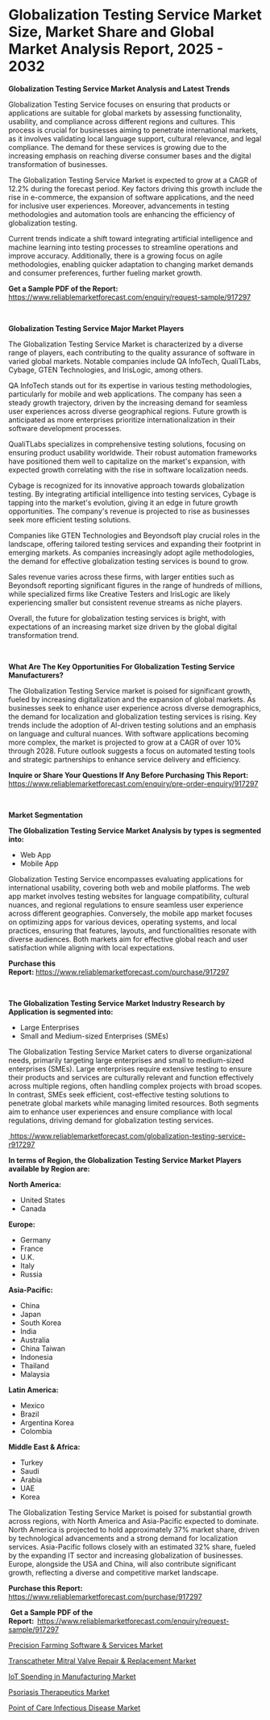 <p><h1>Globalization Testing Service Market Size, Market Share and Global Market Analysis Report, 2025 - 2032</h1></p><p><strong>Globalization Testing Service Market Analysis and Latest Trends</strong></p>
<p><p>Globalization Testing Service focuses on ensuring that products or applications are suitable for global markets by assessing functionality, usability, and compliance across different regions and cultures. This process is crucial for businesses aiming to penetrate international markets, as it involves validating local language support, cultural relevance, and legal compliance. The demand for these services is growing due to the increasing emphasis on reaching diverse consumer bases and the digital transformation of businesses.</p><p>The Globalization Testing Service Market is expected to grow at a CAGR of 12.2% during the forecast period. Key factors driving this growth include the rise in e-commerce, the expansion of software applications, and the need for inclusive user experiences. Moreover, advancements in testing methodologies and automation tools are enhancing the efficiency of globalization testing. </p><p>Current trends indicate a shift toward integrating artificial intelligence and machine learning into testing processes to streamline operations and improve accuracy. Additionally, there is a growing focus on agile methodologies, enabling quicker adaptation to changing market demands and consumer preferences, further fueling market growth.</p></p>
<p><strong>Get a Sample PDF of the Report:&nbsp;</strong> <a href="https://www.reliablemarketforecast.com/enquiry/request-sample/917297?utm_campaign=1141&utm_medium=2&utm_source=Github&utm_content=ia&utm_term=07032025&utm_id=globalization-testing-service">https://www.reliablemarketforecast.com/enquiry/request-sample/917297</a></p>
<p>&nbsp;</p>
<p><strong>Globalization Testing Service Major Market Players</strong></p>
<p><p>The Globalization Testing Service Market is characterized by a diverse range of players, each contributing to the quality assurance of software in varied global markets. Notable companies include QA InfoTech, QualiTLabs, Cybage, GTEN Technologies, and IrisLogic, among others.</p><p>QA InfoTech stands out for its expertise in various testing methodologies, particularly for mobile and web applications. The company has seen a steady growth trajectory, driven by the increasing demand for seamless user experiences across diverse geographical regions. Future growth is anticipated as more enterprises prioritize internationalization in their software development processes.</p><p>QualiTLabs specializes in comprehensive testing solutions, focusing on ensuring product usability worldwide. Their robust automation frameworks have positioned them well to capitalize on the market's expansion, with expected growth correlating with the rise in software localization needs.</p><p>Cybage is recognized for its innovative approach towards globalization testing. By integrating artificial intelligence into testing services, Cybage is tapping into the market's evolution, giving it an edge in future growth opportunities. The company's revenue is projected to rise as businesses seek more efficient testing solutions.</p><p>Companies like GTEN Technologies and Beyondsoft play crucial roles in the landscape, offering tailored testing services and expanding their footprint in emerging markets. As companies increasingly adopt agile methodologies, the demand for effective globalization testing services is bound to grow.</p><p>Sales revenue varies across these firms, with larger entities such as Beyondsoft reporting significant figures in the range of hundreds of millions, while specialized firms like Creative Testers and IrisLogic are likely experiencing smaller but consistent revenue streams as niche players.</p><p>Overall, the future for globalization testing services is bright, with expectations of an increasing market size driven by the global digital transformation trend.</p></p>
<p>&nbsp;</p>
<p><strong>What Are The Key Opportunities For Globalization Testing Service Manufacturers?</strong></p>
<p><p>The Globalization Testing Service market is poised for significant growth, fueled by increasing digitalization and the expansion of global markets. As businesses seek to enhance user experience across diverse demographics, the demand for localization and globalization testing services is rising. Key trends include the adoption of AI-driven testing solutions and an emphasis on language and cultural nuances. With software applications becoming more complex, the market is projected to grow at a CAGR of over 10% through 2028. Future outlook suggests a focus on automated testing tools and strategic partnerships to enhance service delivery and efficiency.</p></p>
<p><strong>Inquire or Share Your Questions If Any Before Purchasing This Report:</strong> <a href="https://www.reliablemarketforecast.com/enquiry/pre-order-enquiry/917297?utm_campaign=1141&utm_medium=2&utm_source=Github&utm_content=ia&utm_term=07032025&utm_id=globalization-testing-service">https://www.reliablemarketforecast.com/enquiry/pre-order-enquiry/917297</a></p>
<p>&nbsp;</p>
<p><strong>Market Segmentation</strong></p>
<p><strong>The Globalization Testing Service Market Analysis by types is segmented into:</strong></p>
<p><ul><li>Web App</li><li>Mobile App</li></ul></p>
<p><p>Globalization Testing Service encompasses evaluating applications for international usability, covering both web and mobile platforms. The web app market involves testing websites for language compatibility, cultural nuances, and regional regulations to ensure seamless user experience across different geographies. Conversely, the mobile app market focuses on optimizing apps for various devices, operating systems, and local practices, ensuring that features, layouts, and functionalities resonate with diverse audiences. Both markets aim for effective global reach and user satisfaction while aligning with local expectations.</p></p>
<p><strong>Purchase this Report:&nbsp;</strong><a href="https://www.reliablemarketforecast.com/purchase/917297?utm_campaign=1141&utm_medium=2&utm_source=Github&utm_content=ia&utm_term=07032025&utm_id=globalization-testing-service">https://www.reliablemarketforecast.com/purchase/917297</a></p>
<p>&nbsp;</p>
<p><strong>The Globalization Testing Service Market Industry Research by Application is segmented into:</strong></p>
<p><ul><li>Large Enterprises</li><li>Small and Medium-sized Enterprises (SMEs)</li></ul></p>
<p><p>The Globalization Testing Service Market caters to diverse organizational needs, primarily targeting large enterprises and small to medium-sized enterprises (SMEs). Large enterprises require extensive testing to ensure their products and services are culturally relevant and function effectively across multiple regions, often handling complex projects with broad scopes. In contrast, SMEs seek efficient, cost-effective testing solutions to penetrate global markets while managing limited resources. Both segments aim to enhance user experiences and ensure compliance with local regulations, driving demand for globalization testing services.</p></p>
<p><a href="https://www.reliablemarketforecast.com/globalization-testing-service-r917297?utm_campaign=1141&utm_medium=2&utm_source=Github&utm_content=ia&utm_term=07032025&utm_id=globalization-testing-service">&nbsp;https://www.reliablemarketforecast.com/globalization-testing-service-r917297</a></p>
<p><strong>In terms of Region, the Globalization Testing Service Market Players available by Region are:</strong></p>
<p>
    <p> <strong> North America: </strong>
        <ul>
            <li>United States</li>
            <li>Canada</li>
        </ul>
        </p> 
    <p> <strong> Europe: </strong>
        <ul>
            <li>Germany</li>
            <li>France</li>
            <li>U.K.</li>
            <li>Italy</li>
            <li>Russia</li>
        </ul>
        </p> 
    <p> <strong> Asia-Pacific: </strong>
        <ul>
            <li>China</li>
            <li>Japan</li>
            <li>South Korea</li>
            <li>India</li>
            <li>Australia</li>
            <li>China Taiwan</li>
            <li>Indonesia</li>
            <li>Thailand</li>
            <li>Malaysia</li>
        </ul>
        </p> 
    <p> <strong> Latin America: </strong>
        <ul>
            <li>Mexico</li>
            <li>Brazil</li>
            <li>Argentina Korea</li>
            <li>Colombia</li>
        </ul>
        </p> 
    <p> <strong> Middle East & Africa: </strong>
        <ul>
            <li>Turkey</li>
            <li>Saudi</li>
            <li>Arabia</li>
            <li>UAE</li>
            <li>Korea</li>
        </ul>
    </p>
    </p>
<p><p>The Globalization Testing Service Market is poised for substantial growth across regions, with North America and Asia-Pacific expected to dominate. North America is projected to hold approximately 37% market share, driven by technological advancements and a strong demand for localization services. Asia-Pacific follows closely with an estimated 32% share, fueled by the expanding IT sector and increasing globalization of businesses. Europe, alongside the USA and China, will also contribute significant growth, reflecting a diverse and competitive market landscape.</p></p>
<p><strong>Purchase this Report: </strong><a href="https://www.reliablemarketforecast.com/purchase/917297?utm_campaign=1141&utm_medium=2&utm_source=Github&utm_content=ia&utm_term=07032025&utm_id=globalization-testing-service">https://www.reliablemarketforecast.com/purchase/917297</a></p>
<p>&nbsp;<strong>Get a Sample PDF of the Report:&nbsp;&nbsp;</strong><a href="https://www.reliablemarketforecast.com/enquiry/request-sample/917297?utm_campaign=1141&utm_medium=2&utm_source=Github&utm_content=ia&utm_term=07032025&utm_id=globalization-testing-service">https://www.reliablemarketforecast.com/enquiry/request-sample/917297</a></p>
<p><strong></strong></p>
<p><p><a href="https://github.com/qianyateina/Market-Research-Report-List-1/blob/main/precision-farming-software-services-market.md?utm_campaign=1141&utm_medium=2&utm_source=Github&utm_content=ia&utm_term=07032025&utm_id=globalization-testing-service">Precision Farming Software & Services Market</a></p><p><a href="https://github.com/cwasicioaie/Market-Research-Report-List-1/blob/main/transcatheter-mitral-valve-repair-replacement-market.md?utm_campaign=1141&utm_medium=2&utm_source=Github&utm_content=ia&utm_term=07032025&utm_id=globalization-testing-service">Transcatheter Mitral Valve Repair & Replacement Market</a></p><p><a href="https://github.com/handyiongikg/Market-Research-Report-List-1/blob/main/iot-spending-in-manufacturing-market.md?utm_campaign=1141&utm_medium=2&utm_source=Github&utm_content=ia&utm_term=07032025&utm_id=globalization-testing-service">IoT Spending in Manufacturing Market</a></p><p><a href="https://github.com/ebalabenoot/Market-Research-Report-List-1/blob/main/psoriasis-therapeutics-market.md?utm_campaign=1141&utm_medium=2&utm_source=Github&utm_content=ia&utm_term=07032025&utm_id=globalization-testing-service">Psoriasis Therapeutics Market</a></p><p><a href="https://github.com/jensanohishi/Market-Research-Report-List-1/blob/main/point-of-care-infectious-disease-market.md?utm_campaign=1141&utm_medium=2&utm_source=Github&utm_content=ia&utm_term=07032025&utm_id=globalization-testing-service">Point of Care Infectious Disease Market</a></p></p>